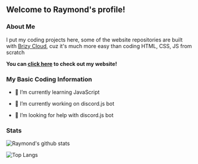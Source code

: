 ## Welcome to Raymond's profile!

### About Me

I put my coding projects here, some of the website repositories are built with [Brizy Cloud](https://brizy.cloud/), cuz it's much more easy than coding HTML, CSS, JS from scratch

**You can [click here](https://raymond-1227.github.io) to check out my website!**

### My Basic Coding Information

- 🌱 I’m currently learning JavaScript

- 🔭 I’m currently working on discord.js bot

- 🤔 I’m looking for help with discord.js bot

### Stats

![Raymond's github stats](https://github-readme-stats.vercel.app/api?username=raymond-1227&theme=dark&show_icons=true)

![Top Langs](https://github-readme-stats.vercel.app/api/top-langs/?username=raymond-1227&theme=dark)

